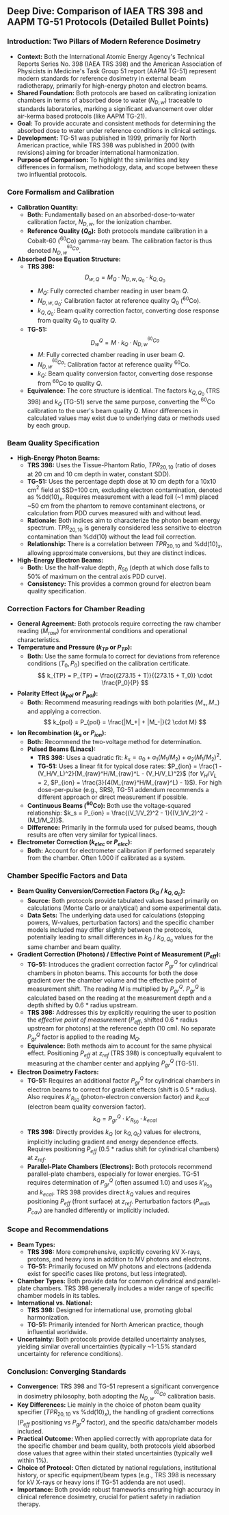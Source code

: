 ## Deep Dive: Comparison of IAEA TRS 398 and AAPM TG-51 Protocols (Detailed Bullet Points)

### Introduction: Two Pillars of Modern Reference Dosimetry

*   **Context:** Both the International Atomic Energy Agency's Technical Reports Series No. 398 (IAEA TRS 398) and the American Association of Physicists in Medicine's Task Group 51 report (AAPM TG-51) represent modern standards for reference dosimetry in external beam radiotherapy, primarily for high-energy photon and electron beams.
*   **Shared Foundation:** Both protocols are based on calibrating ionization chambers in terms of absorbed dose to water ($N_{D,w}$) traceable to standards laboratories, marking a significant advancement over older air-kerma based protocols (like AAPM TG-21).
*   **Goal:** To provide accurate and consistent methods for determining the absorbed dose to water under reference conditions in clinical settings.
*   **Development:** TG-51 was published in 1999, primarily for North American practice, while TRS 398 was published in 2000 (with revisions) aiming for broader international harmonization.
*   **Purpose of Comparison:** To highlight the similarities and key differences in formalism, methodology, data, and scope between these two influential protocols.

### Core Formalism and Calibration

*   **Calibration Quantity:**
    *   **Both:** Fundamentally based on an absorbed-dose-to-water calibration factor, $N_{D,w}$, for the ionization chamber.
    *   **Reference Quality ($Q_0$):** Both protocols mandate calibration in a Cobalt-60 ($^{60}$Co) gamma-ray beam. The calibration factor is thus denoted $N_{D,w}^{^{60}Co}$.
*   **Absorbed Dose Equation Structure:**
    *   **TRS 398:**
        $$ D_{w,Q} = M_Q \cdot N_{D,w,Q_0} \cdot k_{Q,Q_0} $$
        *   $M_Q$: Fully corrected chamber reading in user beam $Q$.
        *   $N_{D,w,Q_0}$: Calibration factor at reference quality $Q_0$ ($^{60}$Co).
        *   $k_{Q,Q_0}$: Beam quality correction factor, converting dose response from quality $Q_0$ to quality $Q$.
    *   **TG-51:**
        $$ D_{w}^{Q} = M \cdot k_Q \cdot N_{D,w}^{^{60}Co} $$
        *   $M$: Fully corrected chamber reading in user beam $Q$.
        *   $N_{D,w}^{^{60}Co}$: Calibration factor at reference quality $^{60}$Co.
        *   $k_Q$: Beam quality conversion factor, converting dose response from $^{60}$Co to quality $Q$.
    *   **Equivalence:** The core structure is identical. The factors $k_{Q,Q_0}$ (TRS 398) and $k_Q$ (TG-51) serve the same purpose, converting the $^{60}$Co calibration to the user's beam quality $Q$. Minor differences in calculated values may exist due to underlying data or methods used by each group.

### Beam Quality Specification

*   **High-Energy Photon Beams:**
    *   **TRS 398:** Uses the Tissue-Phantom Ratio, $TPR_{20,10}$ (ratio of doses at 20 cm and 10 cm depth in water, constant SDD).
    *   **TG-51:** Uses the percentage depth dose at 10 cm depth for a 10x10 cm$^2$ field at SSD=100 cm, excluding electron contamination, denoted as %dd(10)$_x$. Requires measurement with a lead foil (~1 mm) placed ~50 cm from the phantom to remove contaminant electrons, or calculation from PDD curves measured with and without lead.
    *   **Rationale:** Both indices aim to characterize the photon beam energy spectrum. $TPR_{20,10}$ is generally considered less sensitive to electron contamination than %dd(10) without the lead foil correction.
    *   **Relationship:** There is a correlation between $TPR_{20,10}$ and %dd(10)$_x$, allowing approximate conversions, but they are distinct indices.
*   **High-Energy Electron Beams:**
    *   **Both:** Use the half-value depth, $R_{50}$ (depth at which dose falls to 50% of maximum on the central axis PDD curve).
    *   **Consistency:** This provides a common ground for electron beam quality specification.

### Correction Factors for Chamber Reading

*   **General Agreement:** Both protocols require correcting the raw chamber reading ($M_{raw}$) for environmental conditions and operational characteristics.
*   **Temperature and Pressure ($k_{TP}$ or $P_{TP}$):**
    *   **Both:** Use the same formula to correct for deviations from reference conditions ($T_0, P_0$) specified on the calibration certificate.
        $$ k_{TP} = P_{TP} = \frac{(273.15 + T)}{(273.15 + T_0)} \cdot \frac{P_0}{P} $$
*   **Polarity Effect ($k_{pol}$ or $P_{pol}$):**
    *   **Both:** Recommend measuring readings with both polarities ($M_+, M_-$) and applying a correction.
        $$ k_{pol} = P_{pol} = \frac{|M_+| + |M_-|}{2 \cdot M} $$
*   **Ion Recombination ($k_s$ or $P_{ion}$):**
    *   **Both:** Recommend the two-voltage method for determination.
    *   **Pulsed Beams (Linacs):**
        *   **TRS 398:** Uses a quadratic fit: $k_s = a_0 + a_1 (M_1/M_2) + a_2 (M_1/M_2)^2$.
        *   **TG-51:** Uses a linear fit for typical dose rates: $P_{ion} = \frac{1 - (V_H/V_L)^2}{M_{raw}^H/M_{raw}^L - (V_H/V_L)^2}$ (for $V_H/V_L=2$, $P_{ion} = \frac{3}{4(M_{raw}^H/M_{raw}^L) - 1}$). For high dose-per-pulse (e.g., SRS), TG-51 addendum recommends a different approach or direct measurement if possible.
    *   **Continuous Beams ($^{60}$Co):** Both use the voltage-squared relationship: $k_s = P_{ion} = \frac{(V_1/V_2)^2 - 1}{(V_1/V_2)^2 - (M_1/M_2)}$.
    *   **Difference:** Primarily in the formula used for pulsed beams, though results are often very similar for typical linacs.
*   **Electrometer Correction ($k_{elec}$ or $P_{elec}$):**
    *   **Both:** Account for electrometer calibration if performed separately from the chamber. Often $1.000$ if calibrated as a system.

### Chamber Specific Factors and Data

*   **Beam Quality Conversion/Correction Factors ($k_Q$ / $k_{Q,Q_0}$):**
    *   **Source:** Both protocols provide tabulated values based primarily on calculations (Monte Carlo or analytical) and some experimental data.
    *   **Data Sets:** The underlying data used for calculations (stopping powers, W-values, perturbation factors) and the specific chamber models included may differ slightly between the protocols, potentially leading to small differences in $k_Q$ / $k_{Q,Q_0}$ values for the same chamber and beam quality.
*   **Gradient Correction (Photons) / Effective Point of Measurement ($P_{eff}$):**
    *   **TG-51:** Introduces the gradient correction factor $P_{gr}^Q$ for cylindrical chambers in photon beams. This accounts for both the dose gradient over the chamber volume and the effective point of measurement shift. The reading $M$ is multiplied by $P_{gr}^Q$. $P_{gr}^Q$ is calculated based on the reading at the measurement depth and a depth shifted by 0.6 * radius upstream.
    *   **TRS 398:** Addresses this by explicitly requiring the user to position the *effective point of measurement* ($P_{eff}$, shifted 0.6 * radius upstream for photons) at the reference depth (10 cm). No separate $P_{gr}^Q$ factor is applied to the reading $M_Q$.
    *   **Equivalence:** Both methods aim to account for the same physical effect. Positioning $P_{eff}$ at $z_{ref}$ (TRS 398) is conceptually equivalent to measuring at the chamber center and applying $P_{gr}^Q$ (TG-51).
*   **Electron Dosimetry Factors:**
    *   **TG-51:** Requires an additional factor $P_{gr}^Q$ for cylindrical chambers in electron beams to correct for gradient effects (shift is 0.5 * radius). Also requires $k'_{R_{50}}$ (photon-electron conversion factor) and $k_{ecal}$ (electron beam quality conversion factor).
        $$ k_Q = P_{gr}^Q \cdot k'_{R_{50}} \cdot k_{ecal} $$
    *   **TRS 398:** Directly provides $k_Q$ (or $k_{Q,Q_0}$) values for electrons, implicitly including gradient and energy dependence effects. Requires positioning $P_{eff}$ (0.5 * radius shift for cylindrical chambers) at $z_{ref}$.
    *   **Parallel-Plate Chambers (Electrons):** Both protocols recommend parallel-plate chambers, especially for lower energies. TG-51 requires determination of $P_{gr}^Q$ (often assumed 1.0) and uses $k'_{R_{50}}$ and $k_{ecal}$. TRS 398 provides direct $k_Q$ values and requires positioning $P_{eff}$ (front surface) at $z_{ref}$. Perturbation factors ($P_{wall}, P_{cav}$) are handled differently or implicitly included.

### Scope and Recommendations

*   **Beam Types:**
    *   **TRS 398:** More comprehensive, explicitly covering kV X-rays, protons, and heavy ions in addition to MV photons and electrons.
    *   **TG-51:** Primarily focused on MV photons and electrons (addenda exist for specific cases like protons, but less integrated).
*   **Chamber Types:** Both provide data for common cylindrical and parallel-plate chambers. TRS 398 generally includes a wider range of specific chamber models in its tables.
*   **International vs. National:**
    *   **TRS 398:** Designed for international use, promoting global harmonization.
    *   **TG-51:** Primarily intended for North American practice, though influential worldwide.
*   **Uncertainty:** Both protocols provide detailed uncertainty analyses, yielding similar overall uncertainties (typically ~1-1.5% standard uncertainty for reference conditions).

### Conclusion: Converging Standards

*   **Convergence:** TRS 398 and TG-51 represent a significant convergence in dosimetry philosophy, both adopting the $N_{D,w}^{^{60}Co}$ calibration basis.
*   **Key Differences:** Lie mainly in the choice of photon beam quality specifier ($TPR_{20,10}$ vs %dd(10)$_x$), the handling of gradient corrections ($P_{eff}$ positioning vs $P_{gr}^Q$ factor), and the specific data/chamber models included.
*   **Practical Outcome:** When applied correctly with appropriate data for the specific chamber and beam quality, both protocols yield absorbed dose values that agree within their stated uncertainties (typically well within 1%).
*   **Choice of Protocol:** Often dictated by national regulations, institutional history, or specific equipment/beam types (e.g., TRS 398 is necessary for kV X-rays or heavy ions if TG-51 addenda are not used).
*   **Importance:** Both provide robust frameworks ensuring high accuracy in clinical reference dosimetry, crucial for patient safety in radiation therapy.
